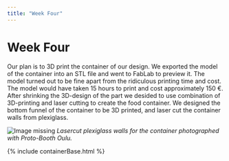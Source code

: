 ```yaml
---
title: "Week Four"
---
```


# Week Four

Our plan is to 3D print the container of our design. We exported the model of the container into an STL file and went to FabLab to preview it. The model turned out to be fine apart from the ridiculous printing time and cost. The model would have taken 15 hours to print and cost approximately 150 €. After shrinking the 3D-design of the part we desided to use combination of 3D-printing and laser cutting to create the food container. We designed the bottom funnel of the container to be 3D printed, and laser cut the container walls from plexiglass.

![Image missing](https://raw.githubusercontent.com/kpalok/Digifab/gh-pages/Images/PlexiBox_01.jpg "Plexiglass frame")                 *Lasercut plexiglass walls for the container photographed with Proto-Booth Oulu.*

{% include containerBase.html %}
